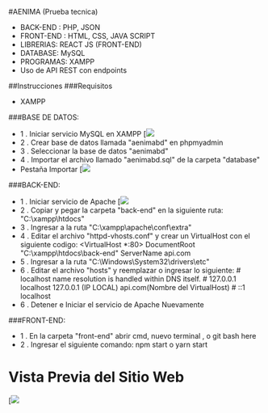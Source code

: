 #AENIMA (Prueba tecnica)

- BACK-END : PHP, JSON
- FRONT-END : HTML, CSS, JAVA SCRIPT 
- LIBRERIAS: REACT JS (FRONT-END)
- DATABASE: MySQL
- PROGRAMAS: XAMPP
- Uso de API REST con endpoints

##Instrucciones
###Requisitos
- XAMPP

###BASE DE DATOS:
- 1 . Iniciar servicio MySQL en XAMPP
[![](https://user-images.githubusercontent.com/102692147/165369448-e7197dd9-c0a6-4728-a14b-a6451f7603e1.png)
- 2 . Crear base de datos llamada "aenimabd" en phpmyadmin
- 3 . Seleccionar  la base de datos "aenimabd"
- 4 . Importar el archivo llamado "aenimabd.sql" de la carpeta "database"
- Pestaña Importar
[![](https://user-images.githubusercontent.com/102692147/165367135-b1141c66-68a9-40e8-9f61-cb3235569b4c.png)

###BACK-END:
- 1 . Iniciar servicio de Apache
[![](https://user-images.githubusercontent.com/102692147/165369441-ce464030-d3dd-4b1b-8b5c-f00c1a0fbf11.png)
- 2 . Copiar y pegar la carpeta "back-end" en la siguiente ruta: "C:\xampp\htdocs"
- 3 . Ingresar a la ruta "C:\xampp\apache\conf\extra"
- 4 . Editar el archivo "httpd-vhosts.conf" y crear un VirtualHost con el siguiente codigo:
			<VirtualHost *:80>
				DocumentRoot "C:\xampp\htdocs\back-end"
    			ServerName api.com
			</VirtualHost>
- 5 . Ingresar a la ruta "C:\Windows\System32\drivers\etc"
- 6 . Editar el archivo "hosts" y reemplazar o ingresar lo siguiente:
		# localhost name resolution is handled within DNS itself.
			#	127.0.0.1       localhost
    		127.0.0.1 (IP LOCAL)       api.com(Nombre del VirtualHost)
			#	::1             localhost
- 6 . Detener e Iniciar el servicio de Apache Nuevamente

###FRONT-END:
- 1 . En la carpeta "front-end" abrir cmd, nuevo terminal , o git bash here
- 2 . Ingresar el siguiente comando:
			npm start
o 
			yarn start
# Vista Previa del Sitio Web
[![](https://user-images.githubusercontent.com/102692147/165370909-e996ff25-9cfa-484f-aa10-5ad1924f21a6.png)
